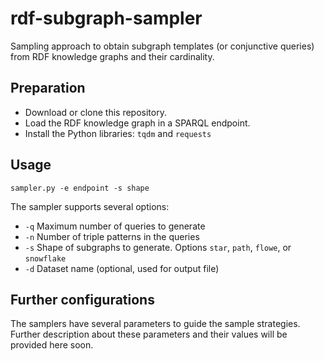 # rdf-subgraph-sampler 
Sampling approach to obtain subgraph templates (or conjunctive queries) from RDF knowledge graphs and their cardinality. 

## Preparation 
* Download or clone this repository. 
* Load the RDF knowledge graph in a SPARQL endpoint. 
* Install the Python libraries: `tqdm` and `requests`   

## Usage 
```
sampler.py -e endpoint -s shape 
```
The sampler supports several options: 
* `-q` Maximum number of queries to generate
* `-n` Number of triple patterns in the queries
* `-s` Shape of subgraphs to generate. Options `star`, `path`, `flowe`, or `snowflake`
* `-d` Dataset name (optional, used for output file)

## Further configurations 
The samplers have several parameters to guide the sample strategies. 
Further description about these parameters and their values will be provided here soon. 

